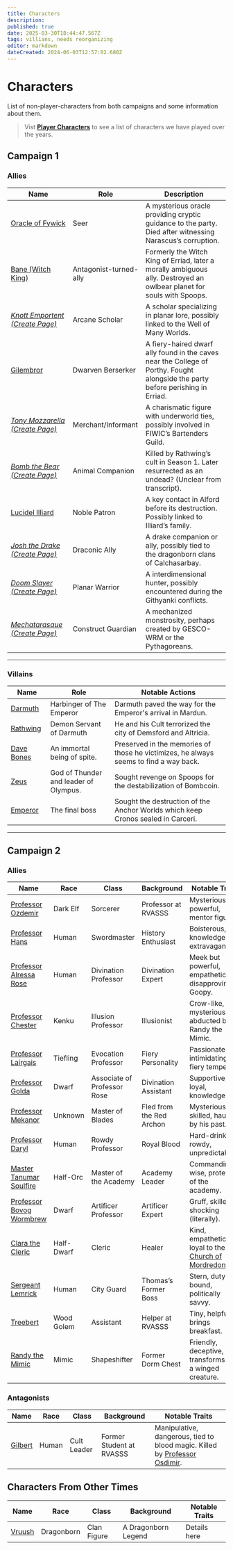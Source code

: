 ```yaml
---
title: Characters
description: 
published: true
date: 2025-03-30T18:44:47.567Z
tags: villians, needs reorganizing
editor: markdown
dateCreated: 2024-06-03T12:57:02.680Z
---
```


# Characters
List of non-player-characters from both campaigns and some information about them.

> Vist **[Player Characters](/Player-Characters)** to see a list of characters we have played over the years.

## **Campaign 1**  

### **Allies**  
| Name | Role | Description |  
|------|------|-------------|  
| [Oracle of Fywick](/characters/oracle-of-fywick) | Seer | A mysterious oracle providing cryptic guidance to the party. Died after witnessing Narascus’s corruption. |  
| [Bane (Witch King)](/characters/bane) | Antagonist-turned-ally | Formerly the Witch King of Erriad, later a morally ambiguous ally. Destroyed an owlbear planet for souls with Spoops. |  
| *[Knott Emportent (Create Page)](/characters/knott-emportent)* | Arcane Scholar | A scholar specializing in planar lore, possibly linked to the Well of Many Worlds. |  
| [Gilembror](/characters/gilembror) | Dwarven Berserker | A fiery-haired dwarf ally found in the caves near the College of Porthy. Fought alongside the party before perishing in Erriad. |  
| *[Tony Mozzarella (Create Page)](/characters/tony-mozzarella)* | Merchant/Informant | A charismatic figure with underworld ties, possibly involved in FIWIC’s Bartenders Guild. |  
| *[Bomb the Bear (Create Page)](/characters/bomb-the-bear)* | Animal Companion | Killed by Rathwing’s cult in Season 1. Later resurrected as an undead? (Unclear from transcript). |  
| [Lucidel Illiard](/characters/illiard) | Noble Patron | A key contact in Alford before its destruction. Possibly linked to Illiard’s family. |  
| *[Josh the Drake (Create Page)](/characters/josh-the-drake)* | Draconic Ally | A drake companion or ally, possibly tied to the dragonborn clans of Calchasarbay. |  
| *[Doom Slayer (Create Page)](/characters/doom-slayer)* | Planar Warrior | A interdimensional hunter, possibly encountered during the Githyanki conflicts. |  
| *[Mechatarasque (Create Page)](/characters/mechatarasque)* | Construct Guardian | A mechanized monstrosity, perhaps created by GESCO-WRM or the Pythagoreans. |  

---

### **Villains**  
| Name | Role | Notable Actions |  
|------|------|----------------|  
| [Darmuth](/characters/Darmuth) | Harbinger of The Emperor | Darmuth paved the way for the Emperor's arrival in Mardun. |  
| [Rathwing](/characters/Rathwing) | Demon Servant of Darmuth | He and his Cult terrorized the city of Demsford and Altricia. |  
| [Dave Bones](/characters/Dave-Bones) | An immortal being of spite. | Preserved in the memories of those he victimizes, he always seems to find a way back. |  
| [Zeus](/characters/zeus) | God of Thunder and leader of Olympus. | Sought revenge on Spoops for the destabilization of Bombcoin. |  
| [Emperor](/characters/Emperor) | The final boss | Sought the destruction of the Anchor Worlds which keep Cronos sealed in Carceri. |  

---

## **Campaign 2**  

### **Allies**  

| Name | Race | Class | Background | Notable Traits |  
|------|------|-------|------------|----------------|  
| [Professor Ozdemir](/characters/professor-osdimir-lataniel-dera-vrentica) | Dark Elf | Sorcerer | Professor at RVASSS | Mysterious, powerful, mentor figure. |  
| [Professor Hans](/characters/professor-hans-drockstaken-von-nieselbeiser) | Human | Swordmaster | History Enthusiast | Boisterous, knowledgeable, extravagant. |  
| [Professor Alressa Rose](/characters/professor-alressa-rose) | Human | Divination Professor | Divination Expert | Meek but powerful, empathetic, disapproving of Goopy. |  
| [Professor Chester](/characters/professor-chester) | Kenku | Illusion Professor | Illusionist | Crow-like, mysterious, abducted by Randy the Mimic. |  
| [Professor Lairgais](/characters/professor-lairgais) | Tiefling | Evocation Professor | Fiery Personality | Passionate, intimidating, fiery temper. |  
| [Professor Golda](/characters/professor-golda) | Dwarf | Associate of Professor Rose | Divination Assistant | Supportive, loyal, knowledgeable. |  
| [Professor Mekanor](/characters/professor-mekanor) | Unknown | Master of Blades | Fled from the Red Archon | Mysterious, skilled, haunted by his past. |  
| [Professor Daryl](/characters/professor-daryl-isosaria-torsine-rintegra) | Human | Rowdy Professor | Royal Blood | Hard-drinking, rowdy, unpredictable. |  
| [Master Tanumar Soulfire](/characters/master-tanu) | Half-Orc | Master of the Academy | Academy Leader | Commanding, wise, protective of the academy. |  
| [Professor Bovog Wormbrew](/characters/professor-bovog-wormbrew) | Dwarf | Artificer Professor | Artificer Expert | Gruff, skilled, shocking (literally). |  
| [Clara the Cleric](/characters/clara-the-cleric) | Half-Dwarf | Cleric | Healer | Kind, empathetic, loyal to the [Church of Mordredon](/organizations/church-of-mordredon). |  
| [Sergeant Lemrick](/characters/sergeant-lemrick) | Human | City Guard | Thomas’s Former Boss | Stern, duty-bound, politically savvy. |  
| [Treebert](/characters/treebert) | Wood Golem | Assistant | Helper at RVASSS | Tiny, helpful, brings breakfast. |  
| [Randy the Mimic](/characters/randy-the-mimic) | Mimic | Shapeshifter | Former Dorm Chest | Friendly, deceptive, transforms into a winged creature. |  

### **Antagonists**  

| Name | Race | Class | Background | Notable Traits |  
|------|------|-------|------------|----------------|  
| [Gilbert](/characters/gilbert) | Human | Cult Leader | Former Student at RVASSS | Manipulative, dangerous, tied to blood magic. Killed by [Professor Osdimir](/characters/professor-osdimir-lataniel-dera-vrentica). |  

## **Characters From Other Times**

| Name | Race | Class | Background | Notable Traits |  
|------|------|-------|------------|----------------|
| [Vruush ](/characters/vruush) | Dragonborn | Clan Figure | A Dragonborn Legend | Details here |  




